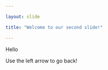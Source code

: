 ```yaml
---

layout: slide

title: "Welcome to our second slide!"

---
```


Hello

Use the left arrow to go back!

